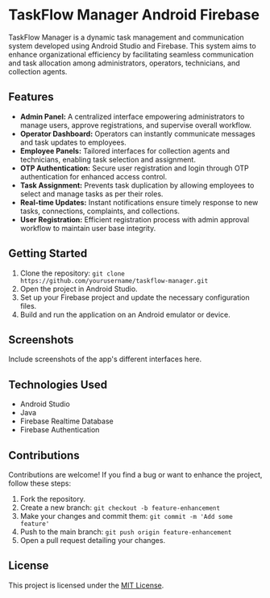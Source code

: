 # TaskFlow Manager Android Firebase

TaskFlow Manager is a dynamic task management and communication system developed using Android Studio and Firebase. This system aims to enhance organizational efficiency by facilitating seamless communication and task allocation among administrators, operators, technicians, and collection agents.

## Features

- **Admin Panel:** A centralized interface empowering administrators to manage users, approve registrations, and supervise overall workflow.
- **Operator Dashboard:** Operators can instantly communicate messages and task updates to employees.
- **Employee Panels:** Tailored interfaces for collection agents and technicians, enabling task selection and assignment.
- **OTP Authentication:** Secure user registration and login through OTP authentication for enhanced access control.
- **Task Assignment:** Prevents task duplication by allowing employees to select and manage tasks as per their roles.
- **Real-time Updates:** Instant notifications ensure timely response to new tasks, connections, complaints, and collections.
- **User Registration:** Efficient registration process with admin approval workflow to maintain user base integrity.

## Getting Started

1. Clone the repository: `git clone https://github.com/yourusername/taskflow-manager.git`
2. Open the project in Android Studio.
3. Set up your Firebase project and update the necessary configuration files.
4. Build and run the application on an Android emulator or device.

## Screenshots

Include screenshots of the app's different interfaces here.

## Technologies Used

- Android Studio
- Java
- Firebase Realtime Database
- Firebase Authentication

## Contributions

Contributions are welcome! If you find a bug or want to enhance the project, follow these steps:

1. Fork the repository.
2. Create a new branch: `git checkout -b feature-enhancement`
3. Make your changes and commit them: `git commit -m 'Add some feature'`
4. Push to the main branch: `git push origin feature-enhancement`
5. Open a pull request detailing your changes.

## License

This project is licensed under the [MIT License](LICENSE).
